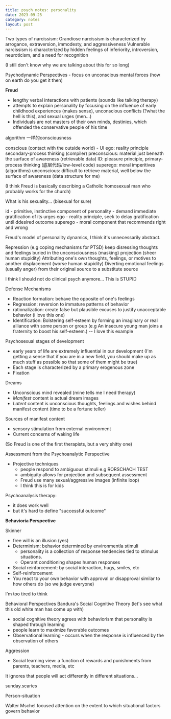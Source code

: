 ```yaml
---
title: psych notes: personality
date: 2023-09-25
category: notes
layout: post
---
```


Two types of narcissism:
Grandiose narcissism is characterized by arrogance, extraversion, immodesty, and aggressiveness
Vulnerable narcissism is characterized by hidden feelings of inferiority, introversion, neuroticism, and a need for recognition

(I still don't know why we are talking about this for so long)

Psychodynamic Perspectives - focus on unconscious mental forces (how on earth do you get it then)

**Freud**

- lengthy verbal interactions with patients (sounds like talking therapy)
- attempts to explain personality by focusing on the influence of early childhood experiences (makes sense), unconscious conflicts (?what the hell is this), and sexual urges (men...)
- Individuals are not masters of their own minds, destinies, which offended the conservative people of his time

algorithm 一样的consciousness

conscious (contact with the outside world) - UI
ego: reality principle secondary-process thinking (compiler)
preconscious: material just beneath the surface of awareness (retrievable data)
ID: pleasure principle, primary-process thinking (底层代码/low-level code)
superego: moral imperitives (algorithms) 
unconscious: difficult to retrieve material, well below the surface of awareness (data structure for me)

(I think Freud is basically describing a Catholic homosexual man who probably works for the church)

What is his sexuality... (bisexual for sure)

id - primitive, instinctive component of personality - demand immediate gratification of its urges
ego - reality principle, seek to delay gratification until ddesired outcome
superego - moral component that recommends right and wrong 

Freud's model of personality dynamics, 
I think it's unnecessarily abstract. 

Repression (e.g coping mechanisms for PTSD) keep disressing thoughts and feelings buried in the unconsciousness (masking)
projection (sheer human stupidity) Attributing one's own thoughts, feelings, or motives to another
displacement (worse human stupidity) Diverting emotional feelings (usually anger) from their original source to a substitute source 

I think I should not do clinical psych anymore... This is STUPID

Defense Mechanisms
- Reaction formation: behave the opposite of one's feelings 
- Regression: reversion to immature patterns of behavior
- rationalization: create false but plausible excuses to justify unacceptable behavior (i love this one)
- Identification: Bolstering self-esteem by forming an imaginary or real alliance with some person or group (e.g An insecure young man joins a fraternity to boost his self-esteem.) -- I love this example

Psychosexual stages of development
- early years of life are extremely influential in our development (I'm getting a sense that if you are in a new field, you should make up as much stuff as possible so that some of them might be true)
- Each stage is characterized by a primary erogenous zone 
- Fixation 


Dreams
- Unconscious mind revealed (mine tells me I need therapy)
- *Manifest* content is actual dream images 
- *Latent* content is unconscious thoughts, feelings and wishes behind manifest content (time to be a fortune teller)

Sources of manifest content 
- sensory stimulation from external environment
- Current concerns of waking life 

(So Freud is one of the first therapists, but a very shitty one)

Assessment from the Psychoanalytic Perspective
- Projective techniques
  - people respond to ambiguous stimuli e.g RORSCHACH TEST
  - ambiguity allows for projection and subsequent assessment 
  - Freud use many sexual/aggressive images (infinite loop)
  - I think this is for kids 

Psychoanalysis therapy:
- it does work well
- but it's hard to define "successful outcome" 

**Behavioria Perspective** 

Skinner
- free will is an illusion (yes)
- Determinism: behavior determined by environmentla stimuli
  - personality is a collection of response tendencies tied to stimulus situations.
  - Operant conditioning shapes human responses
- Social reinforcement: by social interaction, hugs, smiles, etc
- Self-reinforcement 
- You react to your own behavior with approval or disapproval similar to how others do (so we judge everyone)

I'm too tired to think

Behavioral Perspectives
Bandura's Social Cognitive Theory (let's see what this old white man has come up with)

- social cognitive theory agrees with behaviorism that personality is shaped through learning
- people learn to maximize favorable outcomes
- Observational learning - occurs when the response is influenced by the observation of others 

Aggression
- Social learning view: a function of rewards and punishments from parents, teachers, media, etc

It ignores that people will act differently in different situations...

sunday.scaries

Person-situation 

Walter Mschel focused attention on the extent to which situational factors govern behavior
